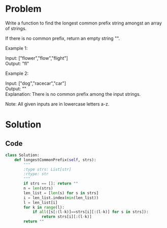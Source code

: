 # Problem

Write a function to find the longest common prefix string amongst an array of strings.

If there is no common prefix, return an empty string "".

Example 1:

Input: ["flower","flow","flight"]  
Output: "fl"  

Example 2:

Input: ["dog","racecar","car"]  
Output: ""  
Explanation: There is no common prefix among the input strings.

Note: All given inputs are in lowercase letters a-z.

# Solution

## Code

```python
class Solution:
    def longestCommonPrefix(self, strs):
        """
        :type strs: List[str]
        :rtype: str
        """
        if strs == []: return ""
        n = len(strs)
        len_list = [len(s) for s in strs]
        i = len_list.index(min(len_list))
        l = len_list[i]
        for k in range(l):
            if all([s[:(l-k)]==strs[i][:(l-k)] for s in strs]):
                return strs[i][:(l-k)]
        return ""
```
